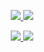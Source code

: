 <p align="center">
  <a href="https://github.com/zhpanvip">
    <img src="https://github-readme-stats.wasabeef.vercel.app/api?username=zhpanvip&show_icons=true&line_height=17&show_icons=true&theme=buefy" />
  </a>
  
  <a href="https://github.com/zhpanvip">
    <img src="https://github-readme-stats.vercel.app/api/top-langs/?username=zhpanvip&hide=javascript&layout=compact" />
  </a>
  
</p>

<p align="center">
  <a href="https://github.com/zhpanvip/BannerViewPager">
    <img src="https://img.shields.io/badge/🔥%20BannerViewPager-brightness.svg"
  </a>  
  <a href="https://github.com/zhpanvip">
    <img src="https://komarev.com/ghpvc/?username=zhpanvip&color=brightgreen" />
  </a>  
</p>
  
  
